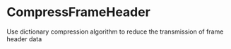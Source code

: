 # CompressFrameHeader
Use dictionary compression algorithm to reduce the transmission of frame header data
